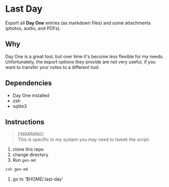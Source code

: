 # Last Day

Export all **Day One** entries (as markdown files) and some attachments (photos, audio, and PDFs).  

## Why

Day One is a great tool, but over time it's become less flexible for my needs. Unfortunately, the export options they provide are not very useful, if you want to transfer your notes to a different tool. 

## Dependencies

- Day One installed
- zsh
- sqlite3

## Instructions

> [!WARNING]\
> This is specific to my system you may need to tweek the script.  

1. clone this repo
1. change directory
1. Run `gen-md`

```sh
zsh gen-md
```

1. go to '$HOME/.last-day'

